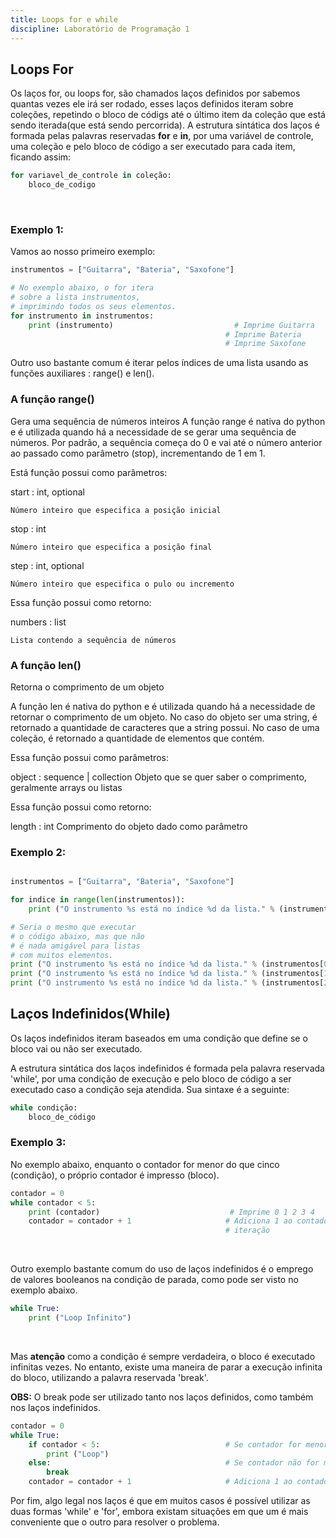 ```yaml
---
title: Loops for e while
discipline: Laboratório de Programação 1
---
```


## Loops For
Os laços for, ou loops for, são chamados laços definidos por sabemos quantas vezes ele irá ser rodado, esses laços definidos iteram sobre coleções, repetindo o bloco de códigs até o último item da coleção que está sendo iterada(que está sendo percorrida). A estrutura sintática dos laços é formada pelas palavras reservadas **for** e **in**, por uma variável de controle, uma coleção e pelo bloco de código a ser executado para cada item, ficando assim:
```python
for variavel_de_controle in coleção:
    bloco_de_codigo

```

<br>

### Exemplo 1:
Vamos ao nosso primeiro exemplo:


```python
instrumentos = ["Guitarra", "Bateria", "Saxofone"]

# No exemplo abaixo, o for itera
# sobre a lista instrumentos,
# imprimindo todos os seus elementos.
for instrumento in instrumentos:
    print (instrumento)                           # Imprime Guitarra
                                                # Imprime Bateria
                                                # Imprime Saxofone


```

Outro uso bastante comum é iterar pelos índices de uma lista usando as funções auxiliares : range() e len().

### A função range()
Gera uma sequência de números inteiros
A função range é nativa do python e é utilizada quando há a necessidade de se gerar uma sequência de números. Por padrão, a sequência começa do 0 e
vai até o número anterior ao passado como parâmetro (stop), incrementando
de 1 em 1.

Está função possui como parâmetros:

start : int, optional

    Número inteiro que especifica a posição inicial

stop : int

    Número inteiro que especifica a posição final

step : int, optional
    
    Número inteiro que especifica o pulo ou incremento

Essa função possui como retorno:

numbers : list

    Lista contendo a sequência de números

### A função len()
Retorna o comprimento de um objeto

A função len é nativa do python e é utilizada quando há a necessidade de retornar o comprimento de um objeto. No caso do objeto ser uma string, é retornado a quantidade de caracteres que a string possui. No caso de uma coleção, é retornado a quantidade de elementos que contém.

Essa função possui como parâmetros:

object : sequence | collection
    Objeto que se quer saber o comprimento, geralmente arrays ou listas

Essa função possui como retorno:

length : int
    Comprimento do objeto dado como parâmetro

### Exemplo 2:
```python

instrumentos = ["Guitarra", "Bateria", "Saxofone"]

for indice in range(len(instrumentos)):
    print ("O instrumento %s está no índice %d da lista." % (instrumentos[indice], indice))

# Seria o mesmo que executar
# o código abaixo, mas que não
# é nada amigável para listas
# com muitos elementos.
print ("O instrumento %s está no índice %d da lista." % (instrumentos[0], 0))
print ("O instrumento %s está no índice %d da lista." % (instrumentos[1], 1))
print ("O instrumento %s está no índice %d da lista." % (instrumentos[2], 2))

```

## Laços Indefinidos(While)
Os laços indefinidos iteram baseados em uma condição que define se o bloco vai ou não ser executado.

A estrutura sintática dos laços indefinidos é formada pela palavra reservada 'while', por uma condição de execução e pelo bloco de código a ser executado caso a condição seja atendida.
Sua sintaxe é a seguinte:
```python
while condição:
    bloco_de_código
```

### Exemplo 3:
No exemplo abaixo, enquanto o contador for menor do que cinco (condição), o próprio
contador é impresso (bloco).

```python
contador = 0
while contador < 5:
    print (contador)                             # Imprime 0 1 2 3 4
    contador = contador + 1                     # Adiciona 1 ao contador a cada
                                                # iteração
```

<br>


Outro exemplo bastante comum do uso de laços indefinidos é o emprego de valores booleanos na condição de parada, como pode ser visto no exemplo abaixo.

```python
while True:
    print ("Loop Infinito")
```

<br>

Mas **atenção** como a condição é sempre verdadeira, o bloco é executado infinitas vezes.
No entanto, existe uma maneira de parar a execução infinita do bloco, utilizando a palavra reservada 'break'.

**OBS:** O break pode ser utilizado tanto nos laços definidos, como também nos laços indefinidos.

```python
contador = 0
while True:
    if contador < 5:                            # Se contador for menor que 5, imprime Loop
        print ("Loop")
    else:                                       # Se contador não for menor que 5, para execução do laço
        break
    contador = contador + 1                     # Adiciona 1 ao contador a cada iteração
```
Por fim, algo legal nos laços é que em muitos casos é possível utilizar as duas formas 'while' e 'for', embora existam situações em que um é mais conveniente que o outro para resolver o problema.
